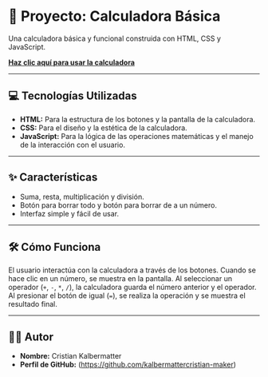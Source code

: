 # 🧮 Proyecto: Calculadora Básica

Una calculadora básica y funcional construida con HTML, CSS y JavaScript.

[**Haz clic aquí para usar la calculadora**](https://kalbermattercristian-maker.github.io/Calculadora/)

---

## 💻 Tecnologías Utilizadas

* **HTML:** Para la estructura de los botones y la pantalla de la calculadora.
* **CSS:** Para el diseño y la estética de la calculadora.
* **JavaScript:** Para la lógica de las operaciones matemáticas y el manejo de la interacción con el usuario.

---

## ✨ Características

* Suma, resta, multiplicación y división.
* Botón para borrar todo y botón para borrar de a un número.
* Interfaz simple y fácil de usar.

---

## 🛠️ Cómo Funciona

El usuario interactúa con la calculadora a través de los botones. Cuando se hace clic en un número, se muestra en la pantalla. Al seleccionar un operador (`+`, `-`, `*`, `/`), la calculadora guarda el número anterior y el operador. Al presionar el botón de igual (`=`), se realiza la operación y se muestra el resultado final.

---

## 👨‍💻 Autor

- **Nombre:** Cristian Kalbermatter
- **Perfil de GitHub:** (https://github.com/kalbermattercristian-maker)
